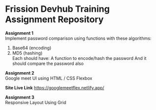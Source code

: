 # Frission Devhub Training Assignment Repository 

**Assignment 1**
<br> 
Implement password comparison using functions with these algorithms:
<br>
   1. Base64 (encoding) <br>
   2. MD5 (hashing) <br>
Each should have:
 A function to encode/hash the password
And it should compare the password also


**Assignment 2**
<br>
Google meet UI using HTML / CSS Flexbox

**Site Live Link**  https://googlemeetflex.netlify.app/

**Assignment 3**
<br> 
Responsive Layout Using Grid
